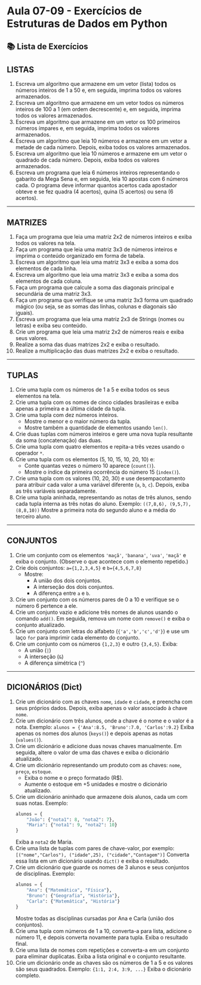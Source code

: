 # Aula 07-09 - Exercícios de Estruturas de Dados em Python

## 📚 Lista de Exercícios

## LISTAS

1. Escreva um algoritmo que armazene em um vetor (lista) todos os números inteiros de 1 a 50 e, em seguida, imprima todos os valores armazenados.
2. Escreva um algoritmo que armazene em um vetor todos os números inteiros de 100 a 1 (em ordem decrescente) e, em seguida, imprima todos os valores armazenados.
3. Escreva um algoritmo que armazene em um vetor os 100 primeiros números ímpares e, em seguida, imprima todos os valores armazenados.
4. Escreva um algoritmo que leia 10 números e armazene em um vetor a metade de cada número. Depois, exiba todos os valores armazenados.
5. Escreva um algoritmo que leia 10 números e armazene em um vetor o quadrado de cada número. Depois, exiba todos os valores armazenados.
6. Escreva um programa que leia 6 números inteiros representando o gabarito da Mega Sena e, em seguida, leia 10 apostas com 6 números cada. O programa deve informar quantos acertos cada apostador obteve e se fez quadra (4 acertos), quina (5 acertos) ou sena (6 acertos).

---

## MATRIZES

1. Faça um programa que leia uma matriz 2x2 de números inteiros e exiba todos os valores na tela.
2. Faça um programa que leia uma matriz 3x3 de números inteiros e imprima o conteúdo organizado em forma de tabela.
3. Escreva um algoritmo que leia uma matriz 3x3 e exiba a soma dos elementos de cada linha.
4. Escreva um algoritmo que leia uma matriz 3x3 e exiba a soma dos elementos de cada coluna.
5. Faça um programa que calcule a soma das diagonais principal e secundária de uma matriz 3x3.
6. Faça um programa que verifique se uma matriz 3x3 forma um quadrado mágico (ou seja, se as somas das linhas, colunas e diagonais são iguais).
7. Escreva um programa que leia uma matriz 2x3 de Strings (nomes ou letras) e exiba seu conteúdo.
8. Crie um programa que leia uma matriz 2x2 de números reais e exiba seus valores.
9. Realize a soma das duas matrizes 2x2 e exiba o resultado.
10. Realize a multiplicação das duas matrizes 2x2 e exiba o resultado.

---

## TUPLAS

1. Crie uma tupla com os números de 1 a 5 e exiba todos os seus elementos na tela.
2. Crie uma tupla com os nomes de cinco cidades brasileiras e exiba apenas a primeira e a última cidade da tupla.
3. Crie uma tupla com dez números inteiros.
   - Mostre o menor e o maior número da tupla.
   - Mostre também a quantidade de elementos usando `len()`.
4. Crie duas tuplas com números inteiros e gere uma nova tupla resultante da soma (concatenação) das duas.
5. Crie uma tupla com quatro elementos e repita-a três vezes usando o operador `*`.
6. Crie uma tupla com os elementos (5, 10, 15, 10, 20, 10) e:
   - Conte quantas vezes o número 10 aparece (`count()`).
   - Mostre o índice da primeira ocorrência do número 15 (`index()`).
7. Crie uma tupla com os valores (10, 20, 30) e use desempacotamento para atribuir cada valor a uma variável diferente (`a`, `b`, `c`). Depois, exiba as três variáveis separadamente.
8. Crie uma tupla aninhada, representando as notas de três alunos, sendo cada tupla interna as três notas do aluno. Exemplo: `((7,8,6), (9,5,7), (8,8,10))` Mostre a primeira nota do segundo aluno e a média do terceiro aluno.

---

## CONJUNTOS

1. Crie um conjunto com os elementos `'maçã'`, `'banana'`, `'uva'`, `'maçã'` e exiba o conjunto. (Observe o que acontece com o elemento repetido.)
2. Crie dois conjuntos: `a={1,2,3,4,5}` e `b={4,5,6,7,8}`
   - Mostre:
     - A união dos dois conjuntos.
     - A interseção dos dois conjuntos.
     - A diferença entre `a` e `b`.
3. Crie um conjunto com os números pares de 0 a 10 e verifique se o número 6 pertence a ele.
4. Crie um conjunto vazio e adicione três nomes de alunos usando o comando `add()`. Em seguida, remova um nome com `remove()` e exiba o conjunto atualizado.
5. Crie um conjunto com letras do alfabeto (`{'a','b','c','d'}`) e use um laço `for` para imprimir cada elemento do conjunto.
6. Crie um conjunto com os números `{1,2,3}` e outro `{3,4,5}`. Exiba:
   - A união (`|`)
   - A interseção (`&`)
   - A diferença simétrica (`^`)

---

## DICIONÁRIOS (Dict)

1. Crie um dicionário com as chaves `nome`, `idade` e `cidade`, e preencha com seus próprios dados. Depois, exiba apenas o valor associado à chave `nome`.
2. Crie um dicionário com três alunos, onde a chave é o nome e o valor é a nota. Exemplo: `alunos = {'Ana':8.5, 'Bruno':7.0, 'Carlos':9.2}` Exiba apenas os nomes dos alunos (`keys()`) e depois apenas as notas (`values()`).
3. Crie um dicionário e adicione duas novas chaves manualmente. Em seguida, altere o valor de uma das chaves e exiba o dicionário atualizado.
4. Crie um dicionário representando um produto com as chaves: `nome`, `preço`, `estoque`.
   - Exiba o nome e o preço formatado (R$).
   - Aumente o estoque em +5 unidades e mostre o dicionário atualizado.
5. Crie um dicionário aninhado que armazene dois alunos, cada um com suas notas. Exemplo:
   ```python
   alunos = {
       "João": {"nota1": 8, "nota2": 7},
       "Maria": {"nota1": 9, "nota2": 10}
   }
   ```
   Exiba a `nota2` de Maria.
6. Crie uma lista de tuplas com pares de chave-valor, por exemplo: `[("nome","Carlos"), ("idade",25), ("cidade","Contagem")]` Converta essa lista em um dicionário usando `dict()` e exiba o resultado.
7. Crie um dicionário que guarde os nomes de 3 alunos e seus conjuntos de disciplinas. Exemplo:
   ```python
   alunos = {
       "Ana": {"Matemática", "Física"},
       "Bruno": {"Geografia", "História"},
       "Carla": {"Matemática", "História"}
   }
   ```
   Mostre todas as disciplinas cursadas por Ana e Carla (união dos conjuntos).
8. Crie uma tupla com números de 1 a 10, converta-a para lista, adicione o número 11, e depois converta novamente para tupla. Exiba o resultado final.
9. Crie uma lista de nomes com repetições e converta-a em um conjunto para eliminar duplicatas. Exiba a lista original e o conjunto resultante.
10. Crie um dicionário onde as chaves são os números de 1 a 5 e os valores são seus quadrados. Exemplo: `{1:1, 2:4, 3:9, ...}` Exiba o dicionário completo.
